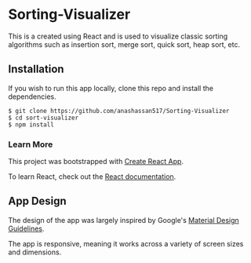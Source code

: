 # Sorting-Visualizer

This is a created using React and is used to visualize classic sorting algorithms such as insertion sort, merge sort, quick sort, heap sort, etc.

## Installation

If you wish to run this app locally, clone this repo and install the dependencies.

```
$ git clone https://github.com/anashassan517/Sorting-Visualizer
$ cd sort-visualizer
$ npm install
```

### Learn More

This project was bootstrapped with [Create React App](https://github.com/facebook/create-react-app).

To learn React, check out the [React documentation](https://reactjs.org/).

## App Design

The design of the app was largely inspired by Google's [Material Design Guidelines](https://material.io/design/).

The app is responsive, meaning it works across a variety of screen sizes and dimensions.
